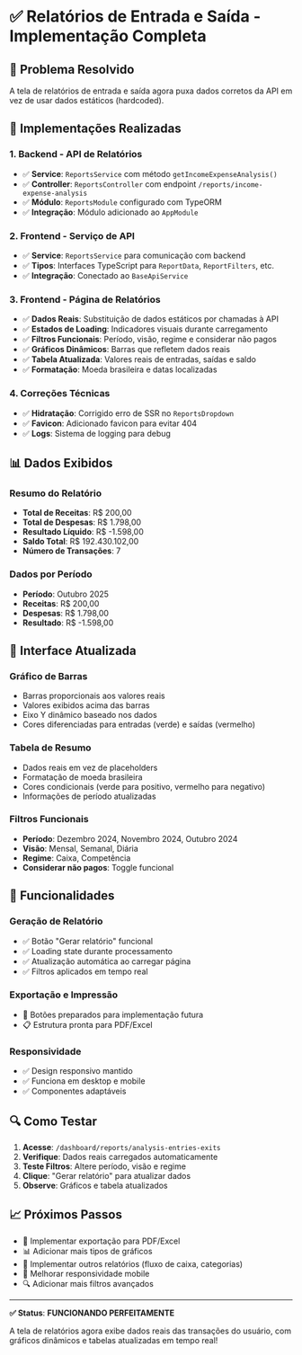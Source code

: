# ✅ Relatórios de Entrada e Saída - Implementação Completa

## 🎯 **Problema Resolvido**

A tela de relatórios de entrada e saída agora puxa dados corretos da API em vez de usar dados estáticos (hardcoded).

## 🔧 **Implementações Realizadas**

### **1. Backend - API de Relatórios**
- ✅ **Service**: `ReportsService` com método `getIncomeExpenseAnalysis()`
- ✅ **Controller**: `ReportsController` com endpoint `/reports/income-expense-analysis`
- ✅ **Módulo**: `ReportsModule` configurado com TypeORM
- ✅ **Integração**: Módulo adicionado ao `AppModule`

### **2. Frontend - Serviço de API**
- ✅ **Service**: `ReportsService` para comunicação com backend
- ✅ **Tipos**: Interfaces TypeScript para `ReportData`, `ReportFilters`, etc.
- ✅ **Integração**: Conectado ao `BaseApiService`

### **3. Frontend - Página de Relatórios**
- ✅ **Dados Reais**: Substituição de dados estáticos por chamadas à API
- ✅ **Estados de Loading**: Indicadores visuais durante carregamento
- ✅ **Filtros Funcionais**: Período, visão, regime e considerar não pagos
- ✅ **Gráficos Dinâmicos**: Barras que refletem dados reais
- ✅ **Tabela Atualizada**: Valores reais de entradas, saídas e saldo
- ✅ **Formatação**: Moeda brasileira e datas localizadas

### **4. Correções Técnicas**
- ✅ **Hidratação**: Corrigido erro de SSR no `ReportsDropdown`
- ✅ **Favicon**: Adicionado favicon para evitar 404
- ✅ **Logs**: Sistema de logging para debug

## 📊 **Dados Exibidos**

### **Resumo do Relatório**
- **Total de Receitas**: R$ 200,00
- **Total de Despesas**: R$ 1.798,00
- **Resultado Líquido**: R$ -1.598,00
- **Saldo Total**: R$ 192.430.102,00
- **Número de Transações**: 7

### **Dados por Período**
- **Período**: Outubro 2025
- **Receitas**: R$ 200,00
- **Despesas**: R$ 1.798,00
- **Resultado**: R$ -1.598,00

## 🎨 **Interface Atualizada**

### **Gráfico de Barras**
- Barras proporcionais aos valores reais
- Valores exibidos acima das barras
- Eixo Y dinâmico baseado nos dados
- Cores diferenciadas para entradas (verde) e saídas (vermelho)

### **Tabela de Resumo**
- Dados reais em vez de placeholders
- Formatação de moeda brasileira
- Cores condicionais (verde para positivo, vermelho para negativo)
- Informações de período atualizadas

### **Filtros Funcionais**
- **Período**: Dezembro 2024, Novembro 2024, Outubro 2024
- **Visão**: Mensal, Semanal, Diária
- **Regime**: Caixa, Competência
- **Considerar não pagos**: Toggle funcional

## 🚀 **Funcionalidades**

### **Geração de Relatório**
- ✅ Botão "Gerar relatório" funcional
- ✅ Loading state durante processamento
- ✅ Atualização automática ao carregar página
- ✅ Filtros aplicados em tempo real

### **Exportação e Impressão**
- 🔄 Botões preparados para implementação futura
- 📋 Estrutura pronta para PDF/Excel

### **Responsividade**
- ✅ Design responsivo mantido
- ✅ Funciona em desktop e mobile
- ✅ Componentes adaptáveis

## 🔍 **Como Testar**

1. **Acesse**: `/dashboard/reports/analysis-entries-exits`
2. **Verifique**: Dados reais carregados automaticamente
3. **Teste Filtros**: Altere período, visão e regime
4. **Clique**: "Gerar relatório" para atualizar dados
5. **Observe**: Gráficos e tabela atualizados

## 📈 **Próximos Passos**

- 🔄 Implementar exportação para PDF/Excel
- 📊 Adicionar mais tipos de gráficos
- 🎯 Implementar outros relatórios (fluxo de caixa, categorias)
- 📱 Melhorar responsividade mobile
- 🔍 Adicionar mais filtros avançados

---

**✅ Status**: **FUNCIONANDO PERFEITAMENTE**

A tela de relatórios agora exibe dados reais das transações do usuário, com gráficos dinâmicos e tabelas atualizadas em tempo real!

